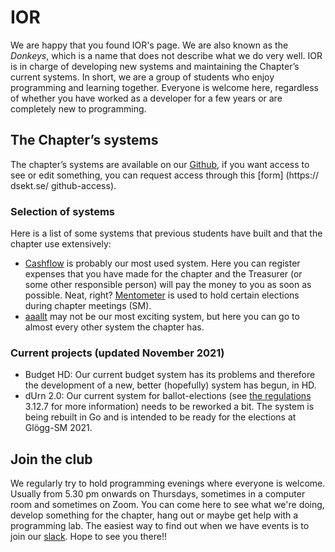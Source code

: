 # IOR

We are happy that you found IOR's page. We are also known as the _Donkeys_, which is a name that does not describe what we do very well. IOR is in charge of developing new systems and maintaining the Chapter’s current systems. In short, we are a group of students who enjoy programming and learning together. Everyone is welcome here, regardless of whether you have worked as a developer for a few years or are completely new to programming.

## The Chapter’s systems

The chapter’s systems are available on our [Github](https://dsekt.se/github-link-website), if you want access to see or edit something, you can request access through this [form] (https:// dsekt.se/ github-access).

### Selection of systems

Here is a list of some systems that previous students have built and that the chapter use extensively:

- [Cashflow](https://cashflow.datasektionen.se) is probably our most used system. Here you can register expenses that you have made for the chapter and the Treasurer (or some other responsible person) will pay the money to you as soon as possible. Neat, right? [Mentometer](https://mentometer.datasektionen.se) is used to hold certain elections during chapter meetings (SM).
- [aaallt](https://aaallt.datasektionen.se/) may not be our most exciting system, but here you can go to almost every other system the chapter has.

### Current projects (updated November 2021)

- Budget HD: Our current budget system has its problems and therefore the development of a new, better (hopefully) system has begun, in HD.
- dUrn 2.0: Our current system for ballot-elections (see [the regulations](https://styrdokument.datasektionen.se/reglemente) 3.12.7 for more information) needs to be reworked a bit. The system is being rebuilt in Go and is intended to be ready for the elections at Glögg-SM 2021.

## Join the club

We regularly try to hold programming evenings where everyone is welcome. Usually from 5.30 pm onwards on Thursdays, sometimes in a computer room and sometimes on Zoom. You can come here to see what we're doing, develop something for the chapter, hang out or maybe get help with a programming lab. The easiest way to find out when we have events is to join our [slack](https://ior.slack.se). Hope to see you there!!
